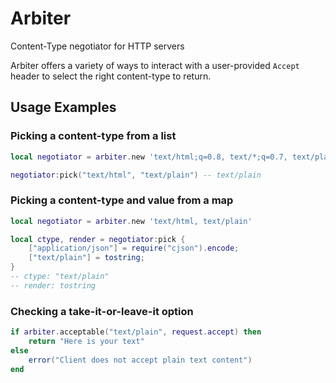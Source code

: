 # Arbiter

Content-Type negotiator for HTTP servers

Arbiter offers a variety of ways to interact with a user-provided `Accept`
header to select the right content-type to return.

## Usage Examples

### Picking a content-type from a list

```lua
local negotiator = arbiter.new 'text/html;q=0.8, text/*;q=0.7, text/plain'

negotiator:pick("text/html", "text/plain") -- text/plain
```

### Picking a content-type and value from a map

```lua
local negotiator = arbiter.new 'text/html, text/plain'

local ctype, render = negotiator:pick {
    ["application/json"] = require("cjson").encode;
    ["text/plain"] = tostring;
}
-- ctype: "text/plain"
-- render: tostring
```

### Checking a take-it-or-leave-it option

```lua
if arbiter.acceptable("text/plain", request.accept) then
    return "Here is your text"
else
    error("Client does not accept plain text content")
end
```
